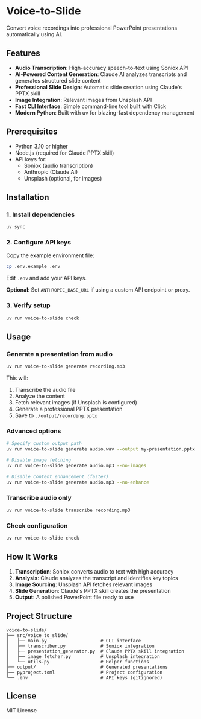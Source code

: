 # Voice-to-Slide

Convert voice recordings into professional PowerPoint presentations automatically using AI.

## Features

- **Audio Transcription**: High-accuracy speech-to-text using Soniox API
- **AI-Powered Content Generation**: Claude AI analyzes transcripts and generates structured slide content
- **Professional Slide Design**: Automatic slide creation using Claude's PPTX skill
- **Image Integration**: Relevant images from Unsplash API
- **Fast CLI Interface**: Simple command-line tool built with Click
- **Modern Python**: Built with uv for blazing-fast dependency management

## Prerequisites

- Python 3.10 or higher
- Node.js (required for Claude PPTX skill)
- API keys for:
  - Soniox (audio transcription)
  - Anthropic (Claude AI)
  - Unsplash (optional, for images)

## Installation

### 1. Install dependencies

```bash
uv sync
```

### 2. Configure API keys

Copy the example environment file:

```bash
cp .env.example .env
```

Edit `.env` and add your API keys.

**Optional**: Set `ANTHROPIC_BASE_URL` if using a custom API endpoint or proxy.

### 3. Verify setup

```bash
uv run voice-to-slide check
```

## Usage

### Generate a presentation from audio

```bash
uv run voice-to-slide generate recording.mp3
```

This will:
1. Transcribe the audio file
2. Analyze the content
3. Fetch relevant images (if Unsplash is configured)
4. Generate a professional PPTX presentation
5. Save to `./output/recording.pptx`

### Advanced options

```bash
# Specify custom output path
uv run voice-to-slide generate audio.wav --output my-presentation.pptx

# Disable image fetching
uv run voice-to-slide generate audio.mp3 --no-images

# Disable content enhancement (faster)
uv run voice-to-slide generate audio.mp3 --no-enhance
```

### Transcribe audio only

```bash
uv run voice-to-slide transcribe recording.mp3
```

### Check configuration

```bash
uv run voice-to-slide check
```

## How It Works

1. **Transcription**: Soniox converts audio to text with high accuracy
2. **Analysis**: Claude analyzes the transcript and identifies key topics
3. **Image Sourcing**: Unsplash API fetches relevant images
4. **Slide Generation**: Claude's PPTX skill creates the presentation
5. **Output**: A polished PowerPoint file ready to use

## Project Structure

```
voice-to-slide/
├── src/voice_to_slide/
│   ├── main.py                    # CLI interface
│   ├── transcriber.py             # Soniox integration
│   ├── presentation_generator.py  # Claude PPTX skill integration
│   ├── image_fetcher.py           # Unsplash integration
│   └── utils.py                   # Helper functions
├── output/                        # Generated presentations
├── pyproject.toml                 # Project configuration
└── .env                           # API keys (gitignored)
```

## License

MIT License
